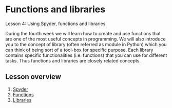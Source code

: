 # Functions and libraries
Lesson 4: Using Spyder, functions and libraries

During the fourth week we will learn how to create and use functions that are one of the most useful concepts in programming. We will also introduce you
to the concept of library (often referred as module in Python) which you can think of being sort of a tool-box for specific purpose. Each library contains
specific functionalities (i.e. functions) that you can use for different tasks. Thus functions and libraries are closely related concepts.  

## Lesson overview

1. [Spyder](Lecture/spyder.md)
2. [Functions](Lecture/functions.md)
3. [Libraries](Lecture/libraries.md)

